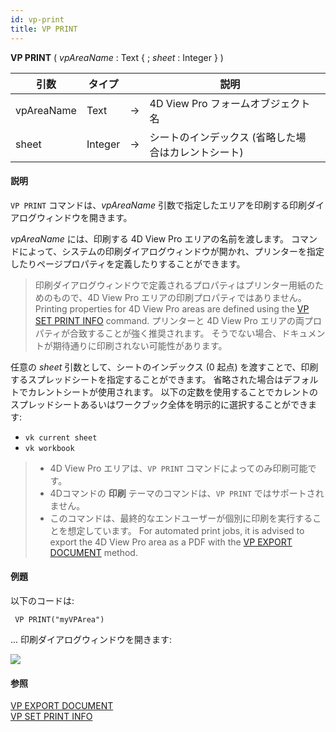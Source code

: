 ```yaml
---
id: vp-print
title: VP PRINT
---
```


<!-- REF #_method_.VP PRINT.Syntax -->

**VP PRINT** ( _vpAreaName_ : Text  { ; _sheet_ : Integer } ) <!-- END REF -->

<!-- REF #_method_.VP PRINT.Params -->

| 引数         | タイプ     |    | 説明                                             |                  |
| ---------- | ------- | -- | ---------------------------------------------- | ---------------- |
| vpAreaName | Text    | -> | 4D View Pro フォームオブジェクト名                        |                  |
| sheet      | Integer | -> | シートのインデックス (省略した場合はカレントシート) | <!-- END REF --> |

#### 説明

`VP PRINT` コマンドは、<!-- REF #_method_.VP PRINT.Summary -->_vpAreaName_ 引数で指定したエリアを印刷する印刷ダイアログウィンドウを開きます<!-- END REF -->。

_vpAreaName_ には、印刷する 4D View Pro エリアの名前を渡します。 コマンドによって、システムの印刷ダイアログウィンドウが開かれ、プリンターを指定したりページプロパティを定義したりすることができます。

> 印刷ダイアログウィンドウで定義されるプロパティはプリンター用紙のためのもので、4D View Pro エリアの印刷プロパティではありません。 Printing properties for 4D View Pro areas are defined using the [VP SET PRINT INFO](vp-set-print-info.md) command. プリンターと 4D View Pro エリアの両プロパティが合致することが強く推奨されます。 そうでない場合、ドキュメントが期待通りに印刷されない可能性があります。

任意の _sheet_ 引数として、シートのインデックス (0 起点) を渡すことで、印刷するスプレッドシートを指定することができます。 省略された場合はデフォルトでカレントシートが使用されます。 以下の定数を使用することでカレントのスプレッドシートあるいはワークブック全体を明示的に選択することができます:

- `vk current sheet`
- `vk workbook`

> * 4D View Pro エリアは、`VP PRINT` コマンドによってのみ印刷可能です。
> * 4Dコマンドの **印刷** テーマのコマンドは、`VP PRINT` ではサポートされません。
> * このコマンドは、最終的なエンドユーザーが個別に印刷を実行することを想定しています。 For automated print jobs, it is advised to export the 4D View Pro area as a PDF with the [VP EXPORT DOCUMENT](vp-export-document.md) method.

#### 例題

以下のコードは:

```4d
 VP PRINT("myVPArea")
```

... 印刷ダイアログウィンドウを開きます:

![](../../assets/en/ViewPro/cmd_vpPrint.PNG)

#### 参照

[VP EXPORT DOCUMENT](vp-export-document.md)<br/>
[VP SET PRINT INFO](vp-set-print-info.md)
